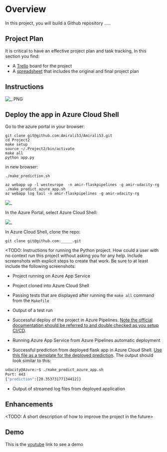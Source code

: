 # Overview

In this project, you will build a Github repository .....

## Project Plan
It is critical to have an effective project plan and task tracking, In this section you find:

* A [Trello](https://trello.com/b/rJP5K6yR/udacityprojekt2) board for the project
* A [spreadsheet](https://github.com/) that includes the original and final project plan


## Instructions

![_.PNG](Screenshots/_.PNG)

## Deploy the app in Azure Cloud Shell

Go to the azure portal in your browser:
```
git clone git@github.com:Amirali53/Amirali53.git
cd Project2
make setup
source ~/.Project2/bin/activate
make all
python app.py
```


in new browser:
```
./make_prediction.sh
```

```
az webapp up -l westeurope  -n amir-flaskpipelines -g amir-udacity-rg
./make_predict_azure_app.sh
az webapp log tail -n amir-flaskpipelines -g amir-udacity-rg
```


![_](Screenshots/_.PNG) 

In the Azure Portal, select Azure Cloud Shell:

![_](Screenshots/_.PNG) 

In Azure Cloud Shell, clone the repo:
```
git clone git@github.com:_____.git
```
<TODO:  Instructions for running the Python project.  How could a user with no context run this project without asking you for any help.  Include screenshots with explicit steps to create that work. Be sure to at least include the following screenshots:

* Project running on Azure App Service

* Project cloned into Azure Cloud Shell

* Passing tests that are displayed after running the `make all` command from the `Makefile`

* Output of a test run

* Successful deploy of the project in Azure Pipelines.  [Note the official documentation should be referred to and double checked as you setup CI/CD](https://docs.microsoft.com/en-us/azure/devops/pipelines/ecosystems/python-webapp?view=azure-devops).

* Running Azure App Service from Azure Pipelines automatic deployment

* Successful prediction from deployed flask app in Azure Cloud Shell.  [Use this file as a template for the deployed prediction](https://github.com/udacity/nd082-Azure-Cloud-DevOps-Starter-Code/blob/master/C2-AgileDevelopmentwithAzure/project/starter_files/flask-sklearn/make_predict_azure_app.sh).
The output should look similar to this:

```bash
udacity@Azure:~$ ./make_predict_azure_app.sh
Port: 443
{"prediction":[20.35373177134412]}
```

* Output of streamed log files from deployed application

> 

## Enhancements

<TODO: A short description of how to improve the project in the future>

## Demo 

This is the [youtube](https://youtu.be/h3OlWwEk_Tw) link to see a demo



